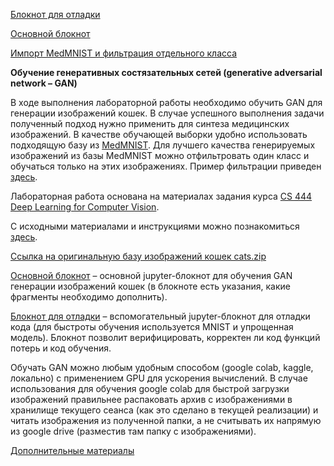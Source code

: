 
[Блокнот для отладки](https://colab.research.google.com/drive/14eustLc7SVBtMesemDSqQoNeP216GmiK?usp=sharing)

[Основной блокнот](https://colab.research.google.com/drive/1hynKWtUuC5U-MRNtAyA-0Q-XuNAUDLTW?usp=sharing)

[Импорт MedMNIST и фильтрация отдельного класса](https://colab.research.google.com/drive/1qxXjec9gg5NgH0FEVoedgyRbZBk5b7GX?usp=sharing)



**Обучение генеративных состязательных сетей (generative adversarial network – GAN)**

В ходе выполнения лабораторной работы необходимо обучить GAN для генерации изображений кошек. В случае успешного выполнения задачи полученный подход нужно применить для синтеза медицинских изображений.
В качестве обучающей выборки удобно использовать подходящую базу из [MedMNIST](https://medmnist.com/).
Для лучшего качества генерируемых изображений из базы MedMNIST можно отфильтровать один класс и обучаться только на этих изображениях.
Пример фильтрации приведен [здесь](https://colab.research.google.com/drive/1qxXjec9gg5NgH0FEVoedgyRbZBk5b7GX?usp=sharing).

Лабораторная работа основана на материалах задания курса [CS 444 Deep Learning for Computer Vision](https://slazebni.cs.illinois.edu/spring24/).

С исходными материалами и инструкциями можно познакомиться [здесь](https://slazebni.cs.illinois.edu/spring24/assignment4.html).

[Ссылка на оригинальную базу изображений кошек cats.zip](https://drive.google.com/file/d/1z6rgdKhJINmriXNJ_bUsTdsefoHh2QFD/view?usp=sharing)

[Основной блокнот](https://colab.research.google.com/drive/1hynKWtUuC5U-MRNtAyA-0Q-XuNAUDLTW?usp=sharing) – основной jupyter-блокнот для обучения GAN генерации изображений кошек (в блокноте есть указания, какие фрагменты необходимо дополнить).

[Блокнот для отладки](https://colab.research.google.com/drive/14eustLc7SVBtMesemDSqQoNeP216GmiK?usp=sharing) – вспомогательный jupyter-блокнот для отладки кода (для быстроты обучения используется MNIST и упрощенная модель). Блокнот позволит верифицировать, корректен ли код функций потерь и код обучения.

Обучать GAN можно любым удобным способом (google colab, kaggle, локально) с применением GPU для ускорения вычислений.
В случае использования для обучения google colab для быстрой загрузки изображений правильнее распаковать архив с изображениями в хранилище текущего сеанса (как это сделано в текущей реализации) и читать изображения из полученной папки, а не считывать их напрямую из google drive (разместив там папку с изображениями).

[Дополнительные материалы](https://github.com/CV15005/ComputerVisionPractice/blob/main/Week_13/Seminar/%D0%9F13_GANs.ipynb)
